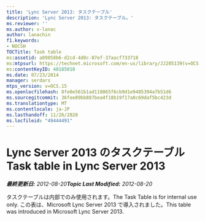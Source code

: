 ```yaml
---
title: 'Lync Server 2013: タスクテーブル'
description: 'Lync Server 2013: タスクテーブル。'
ms.reviewer: ''
ms.author: v-lanac
author: lanachin
f1.keywords:
- NOCSH
TOCTitle: Task table
ms:assetid: a09858b6-d2cd-4d0c-87ef-37aacf733718
ms:mtpsurl: https://technet.microsoft.com/en-us/library/JJ205139(v=OCS.15)
ms:contentKeyID: 48185010
ms.date: 07/23/2014
manager: serdars
mtps_version: v=OCS.15
ms.openlocfilehash: 8fe0e561b1ad118065f6cb9d1e9485394a7b51d6
ms.sourcegitcommit: 36fee89bb887bea4f18b19f17a8c69daf5bc423d
ms.translationtype: MT
ms.contentlocale: ja-JP
ms.lasthandoff: 11/26/2020
ms.locfileid: "49444491"
---
```

# <a name="task-table-in-lync-server-2013"></a><span data-ttu-id="ade95-103">Lync Server 2013 のタスクテーブル</span><span class="sxs-lookup"><span data-stu-id="ade95-103">Task table in Lync Server 2013</span></span>

<div data-xmlns="http://www.w3.org/1999/xhtml">

<div class="topic" data-xmlns="http://www.w3.org/1999/xhtml" data-msxsl="urn:schemas-microsoft-com:xslt" data-cs="https://msdn.microsoft.com/">

<div data-asp="https://msdn2.microsoft.com/asp">



</div>

<div id="mainSection">

<div id="mainBody"><span data-ttu-id="ade95-104">

<span> </span></span><span class="sxs-lookup"><span data-stu-id="ade95-104">

<span> </span></span></span>

<span data-ttu-id="ade95-105">_**最終更新日:** 2012-08-20_</span><span class="sxs-lookup"><span data-stu-id="ade95-105">_**Topic Last Modified:** 2012-08-20_</span></span>

<span data-ttu-id="ade95-106">タスクテーブルは内部でのみ使用されます。</span><span class="sxs-lookup"><span data-stu-id="ade95-106">The Task Table is for internal use only.</span></span> <span data-ttu-id="ade95-107">この表は、Microsoft Lync Server 2013 で導入されました。</span><span class="sxs-lookup"><span data-stu-id="ade95-107">This table was introduced in Microsoft Lync Server 2013.</span></span>

<span data-ttu-id="ade95-108"></div>

<span> </span>

</div>

</div>

</span><span class="sxs-lookup"><span data-stu-id="ade95-108"></div>

<span> </span>

</div>

</div>

</span></span></div>

